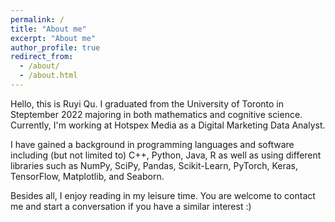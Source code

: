 ```yaml
---
permalink: /
title: "About me"
excerpt: "About me"
author_profile: true
redirect_from: 
  - /about/
  - /about.html
---
```

Hello, this is Ruyi Qu.  I graduated from the University of Toronto in Steptember 2022 majoring in both mathematics and cognitive science. Currently, I'm working at Hotspex Media as a Digital Marketing Data Analyst. 

I have gained a background in programming languages and software including (but not limited to) C++, Python, Java, R as well as  using different libraries such as NumPy, SciPy, Pandas, Scikit-Learn, PyTorch, Keras, TensorFlow, Matplotlib, and Seaborn. 

Besides all, I enjoy reading in my leisure time. You are welcome to contact me and start a conversation if you have a similar interest :)
